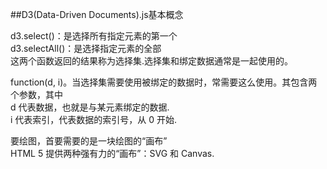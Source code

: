 ##D3(Data-Driven Documents).js基本概念

d3.select()：是选择所有指定元素的第一个  
d3.selectAll()：是选择指定元素的全部  
这两个函数返回的结果称为选择集.选择集和绑定数据通常是一起使用的。  

function(d, i)。当选择集需要使用被绑定的数据时，常需要这么使用。其包含两个参数，其中  
d 代表数据，也就是与某元素绑定的数据.  
i 代表索引，代表数据的索引号，从 0 开始.


 要绘图，首要需要的是一块绘图的“画布”  
 HTML 5 提供两种强有力的“画布”：SVG 和 Canvas.  

  

  
  
